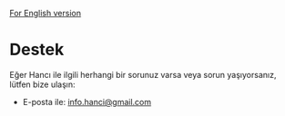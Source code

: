 [For English version](./support-en)

# Destek
Eğer Hancı ile ilgili herhangi bir sorunuz varsa veya sorun yaşıyorsanız, lütfen bize ulaşın:
*   E-posta ile: <a target="_blank" href="mailto:info.hanci@gmail.com">info.hanci@gmail.com</a>
